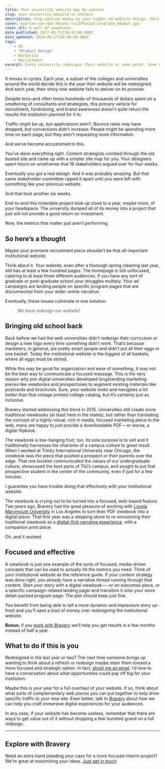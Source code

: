 ```yaml
---
title: Your university website may be useless
slug: your-university-website-is-useless
description: Stop wasting money on your higher ed website design. Here's how to do it.
cover: maarten-van-den-heuvel-risZYPun2ao-unsplash_b6q4sh.jpg
cover_alt: A wall of payphones.
date_published: 2017-05-31T18:43:00.000Z
date_updated: 2019-06-27T20:36:58.000Z
tags:
    - UX
    - "Product Design"
    - Marketing
    - Recruitment
excerpt: Every university redesigns their website at some point. Some more than others. But I kind of think it's a waste of money.
---
```


It moves in cycles. Each year, a subset of the colleges and universities around the world decide this is the year their website will be redesigned. And each year, their shiny new website fails to deliver on its promise.

Despite tens–and often times hundreds–of thousands of dollars spent on a smattering of consultants and strategists, this primary vehicle for recruitment, fundraising, and brand awareness doesn’t quite return the results the institution planned for it to.

Traffic might be up, but applications aren’t. Bounce rates may have dropped, but conversions didn’t increase. People might be spending more time on each page, but they aren’t requesting more information.

And we’ve become accustomed to this.

You’ve done everything right. Content strategists combed through the old busted site and came up with a simpler site map for you. Your designers spent hours on wireframes that 18 stakeholders argued over for four weeks.

Eventually you got a real design. And it was probably amazing. But that same stakeholder committee ripped it apart until you were left with something like your previous website.

And that took another six weeks.

End-to-end this miserable project took up close to a year, maybe more, of your headspace. The university dumped all of its money into a project that just will not provide a good return on investment.

Now, the metrics that matter just aren’t performing.

## So here’s a thought

Maybe your premiere recruitment piece shouldn’t be that all-important institutional website.

Think about it. Your website, even after a thorough spring cleaning last year, still has at least a few hundred pages. The homepage is still unfocused, catering to at least three different audiences. If you have any sort of graduate or post-graduate school your struggles multiply. Your ad campaigns are landing people on specific program pages that are disconnected from your wider online narrative.

Eventually, these issues culminate in one solution:

> *We must redesign our website!*

## Bringing old school back

Back before we had the web universities didn’t redesign their curriculum or design a new logo every time something didn’t work. That’s because marketers, in general, are pretty smart people and didn’t put all their eggs in one basket. Today the institutional website is the biggest of all baskets, where all eggs must be stored.

While this may be good for organization and ease of *something*, it may not be the best way to communicate a focused message. This is the very reason why pre-digital universities developed longstanding marketing pieces like viewbooks and prospectuses to augment existing materials like postcards and brochures. Sure, your website looks and navigates a lot better than that vintage printed college catalog, but it’s certainly just as inclusive.

Bravery started addressing this trend in 2015. Universities still create more traditional viewbooks (at least here in the states), but rather than translating the concept of a highly-visual, rich in media, focused marketing piece to the web, many are happy to just provide a downloadable PDF — or worse, a digital flipbook.

The viewbook is low-hanging fruit, too. Its sole purpose is to sell and it traditionally harnesses the charisma of a campus culture to great result. When I worked at Trinity International University near Chicago, the viewbook was *the* piece that pushed a prospect or their parents over the edge. That one booklet communicated the values of our undergraduate culture, showcased the best parts of TIU’s campus, and sought to put that prospective student in the center of the community, even if just for a few minutes.

I guarantee you have trouble doing that effectively with your institutional website.

The viewbook is crying out to be turned into a focused, web-based feature. Two years ago, Bravery had the great pleasure of working with [Loyola Marymount University](http://lmu.edu/) in Los Angeles to turn their PDF viewbook into a digital piece. That first year was a stepping stone to re-envisioning their traditional viewbook as a [digital-first narrative experience](http://viewbook.lmu.edu/), with a companion print piece.

Oh, and it worked.

## Focused and effective

A viewbook is just one example of the sorts of focused, media-driven concepts that can be used to actually hit the metrics you need. Think of your institutional website as the reference guide. If your content strategy was done right, you already have a narrative thread running through that content. Start your story with a digital viewbook — -or an outcomes piece, or a specific campaign-related landing page–and transition it onto your more detail-packed program page. The plot should keep just fine.

You benefit from being able to tell a more dynamic and impressive story up-front and you’ll save a load of money over redesigning the institutional website.

****Bonus:**** if you [work with Bravery](https://braverymedia.co/contact) we’ll help you get results in a few months instead of half a year.

## What to do if this is you

Redesigned in the last year or two? The next time someone brings up wanting to think about a refresh or redesign maybe steer them toward a more focused and strategic option. In fact, [shoot me an email](mailto:joel@braverymedia.co). I’d love to have a conversation about what opportunities could pay off big for your institution.

Maybe this is your year for a full overhaul of your website. If so, think about what sorts of complementary web pieces you can put together to help drive specific traffic to your new site. Even better, talk to [Bravery](https://bravery.co) about how we can help you craft immersive digital experiences for your audiences.

In any case, if your website has become useless, remember that there are ways to get value out of it without dropping a few hundred grand on a full redesign.

---

## Explore with Bravery

Need an extra hand pleading your case for a more focused interim project? We're great at maximizing your ideas. [Just get in touch](/contact/?utm_source=insight)
